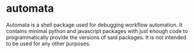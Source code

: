 # automata

Automata is a shell package used for debugging workflow automation.
It contains minimal python and javascript packages with just
enough code to programmatically provide the versions of said
packages. It is not intended to be used for any other purposes.

